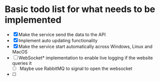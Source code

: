 # Basic todo list for what needs to be implemented
- [x] Make the service send the data to the API
- [x] Implement auto updating functionality
- [x] Make the service start automatically across Windows, Linux and MacOS
- [ ] WebSocket* implementation to enable live logging if the website queries it 
  - [ ] Maybe use RabbitMQ to signal to open the websocket
- [ ] 